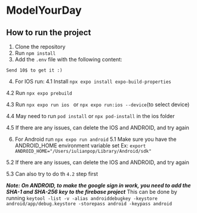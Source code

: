 # ModelYourDay

## How to run the project
1. Clone the repository
2. Run `npm install`
3. Add the `.env` file with the following content:
```
Send 10$ to get it :)
```

4. For IOS run:
  4.1 Install `npx expo install expo-build-properties`
   
  4.2 Run `npx expo prebuild `
  
  4.3 Run `npx expo run ios ` or `npx expo run:ios --device`(to select device)
  
  4.4 May need to run `pod install` or `npx pod-install` in the ios folder
  
  4.5 If there are any issues, can delete the IOS and ANDROID, and try again

6. For Android run `npx expo run android`
  5.1 Make sure you have the ANDROID_HOME environment variable set Ex: `export ANDROID_HOME="/Users/iulianpop/Library/Android/sdk"`
     
  5.2 If there are any issues, can delete the IOS and ANDROID, and try again
  
  5.3 Can also try to do th `4.2` step first

***Note: On ANDROID, to make the google sign in work, you need to add the SHA-1 and SHA-256 key to the firebase project***
This can be done by running `keytool -list -v -alias androiddebugkey -keystore android/app/debug.keystore -storepass android -keypass android`
